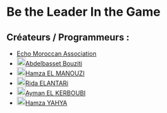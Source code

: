 <body>
    <h1>Be the Leader In the Game</h1>
    <h2>Créateurs / Programmeurs :</h2>
    <ul>
        <li><a href="https://www.linkedin.com/company/echo-moroccan-association/?viewAsMember=true" target="_blank">Echo Moroccan Association</a></li>
        <li><a href="https://www.linkedin.com/in/abdelbasset-bouziti-281507334/"><img src="https://img.icons8.com/?size=100&id=13930&format=png&color=000000" height="20" alt="Icon" />Abdelbasset Bouziti</a></li>
        <li><a href="https://www.linkedin.com/in/hamza-el-manouzi-a42a9a34a/" target="_blank"><img src="https://img.icons8.com/?size=100&id=13930&format=png&color=000000" height="20" alt="Icon" />Hamza EL MANOUZI</a></li>
        <li><a href="https://www.linkedin.com/in/rida-elantari-11a93a315/" target="_blank"><img src="https://img.icons8.com/?size=100&id=13930&format=png&color=000000" height="20" alt="Icon" />Rida ELANTARi</a></li>
        <li><a href="https://www.linkedin.com/in/ayman-el-kerboubi-76b109318/" target="_blank"><img src="https://img.icons8.com/?size=100&id=13930&format=png&color=000000" height="20" alt="Icon" />Ayman EL KERBOUBI</a></li>
        <li><a href="https://www.linkedin.com/in/hamza-yahya-ba4187334/" target="_blank"><img src="https://img.icons8.com/?size=100&id=13930&format=png&color=000000" height="20" alt="Icon" />Hamza YAHYA</a></li>
    </ul>
</body>
